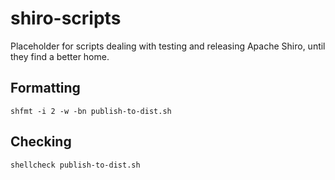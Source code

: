 # shiro-scripts

Placeholder for scripts dealing with testing and releasing Apache Shiro, until they find a better home.

## Formatting

```shell
shfmt -i 2 -w -bn publish-to-dist.sh
```

## Checking

```shell
shellcheck publish-to-dist.sh
```
